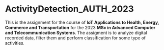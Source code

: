 # ActivityDetection_AUTH_2023

This is the assignment for the course of **IoT Applications to Health, Energy, Commerce and Transportation** for the 2023 **MSc in Advanced Computer and Telecommunication Systems**. The assigment is to analyze digital recorded data, filter them and perform classification for some type of activities.

